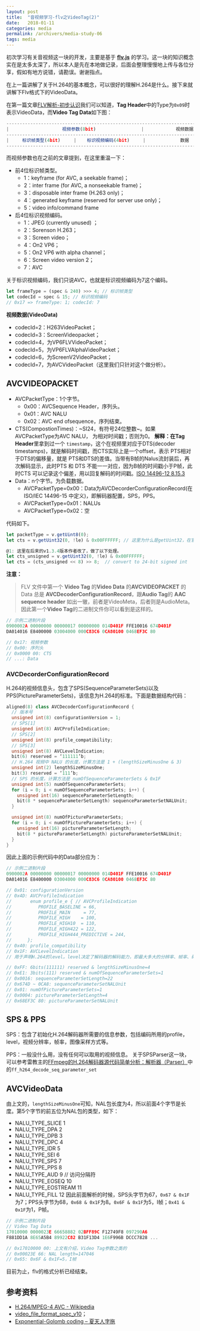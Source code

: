 ```yaml
---
layout: post
title:  "音视频学习-flv之VideoTag(2)"
date:   2018-01-11
categories: media
permalink: /archivers/media-study-06
tags: media
---
```


初次学习有关音视频这一块的开发，主要是基于 **[flv.js](https://github.com/Bilibili/flv.js)** 的学习。这一块的知识概念实在是太多太深了，所以本人是先在本地做记录，后面会整理慢慢地上传与各位分享，假如有地方说错，请勘误。谢谢指点。

在上一篇讲解了关于H.264的基本概念，可以很好的理解H.264是什么。接下来就讲解下Flv格式下的VideoData。

在第一篇文章[FLV解析-初步认识](https://lucius0.github.io/2017/12/25/archivers/media-study-01/)我们可以知道，**Tag Header**中的Type为`0x09`时表示VideoData，而**Video Tag Data**如下图：
```js
-----------------------------------------------------------------------------------
|                    视频参数(8bit)                 |            视频数据           |
-----------------------------------------------------------------------------------
|     标识帧类型(4bit)     |    标识视频编码(4bit)     |             数据             |
------------------------------------------------------------------------------------
```
而视频参数也在之前的文章提到，在这里重温一下：
- 前4位标识帧类型。
  - 1：keyframe (for AVC, a seekable frame)； 
  - 2：inter frame (for AVC, a nonseekable frame)； 
  - 3：disposable inter frame (H.263 only)； 
  - 4：generated keyframe (reserved for server use only)； 
  - 5：video info/command frame
- 后4位标识视频编码。
  - 1：JPEG (currently unused) ；
  - 2：Sorenson H.263； 
  - 3：Screen video； 
  - 4：On2 VP6； 
  - 5：On2 VP6 with alpha channel；
  - 6：Screen video version 2； 
  - 7：AVC

关于标识视频编码，我们只说AVC，也就是标识视频编码为7这个编码。
```js
let frameType = (spec & 240) >>> 4; // 标识帧类型
let codecId = spec & 15; // 标识视频编码
// 0x17 => frameType: 1; codecId: 7
```

**视频数据(VideoData)**
- codecId=2：H263VideoPacket；
- codecId=3：ScreenVideopacket；
- codecId=4，为VP6FLVVideoPacket；
- codecId=5，为VP6FLVAlphaVideoPacket；
- codecId=6，为ScreenV2VideoPacket；
- codecId=7，为AVCVideoPacket（这里我们只针对这个做分析）。

## AVCVIDEOPACKET
- AVCPacketType：1个字节。
  - 0x00：AVCSequence Header，序列头。
  - 0x01：AVC NALU
  - 0x02：AVC end ofsequence，序列结束。
- CTS(CompostionTimes)：~SI24，有符号24位整数~。如果AVCPacketType为AVC NALU， 为相对时间戳；否则为0。
	**解释：**在**Tag Header**里拿到过一个 `timestamp`，这个在视频里对应于DTS(decoder timestamps)，就是解码时间戳，而CTS实际上是一个offset，表示 PTS相对于DTS的偏移量，就是 PTS和DTS的差值。当带有B帧的Nalus流封装后，再次解码显示，此时PTS 和 DTS 不能一一对应，因为B帧的时间戳小于P帧，此时CTS 可以记录这个偏差，用以回复解码的时间戳。[ISO 14496-12 8.15.3](http://l.web.umkc.edu/lizhu/teaching/2016sp.video-communication/ref/mp4.pdf)
- Data：n个字节。为负载数据。
  - AVCPacketType=0x00：Data为AVCDecorderConfigurationRecord(在 ISO/IEC 14496-15 中定义)，即解码器配置，SPS，PPS。
  - AVCPacketType=0x01：NALUs
  - AVCPacketType=0x02：空

代码如下。
```js
let packetType = v.getUint8(0);
let cts = v.getUint32(0, !le) & 0x00FFFFFF; // 这里为什么是getUint32，在官方文档中，不是SI24吗？@1

@1: 这里在后来的v1.3.4版本作者改了，做了以下处理。
let cts_unsigned = v.getUint32(0, !le) & 0x00FFFFFF;
let cts = (cts_unsigned << 8) >> 8;  // convert to 24-bit signed int
```

**注意：** 
> FLV 文件中第一个 **Video Tag** 的**Video Data** 的**AVCVIDEOPACKET** 的 Data 总是 **AVCDecoderConfigurationRecord**，跟**Audio Tag**的 **AAC sequence header** 如出一辙，前者是VideoMeta，后者则是AudioMeta。因此第一个**Video Tag**的二进制文件你可以看到是这样的。

```js
// 示例二进制片段
0900002A 00000000 00000017 00000000 014D401F FFE10016 674D401F 
DA014016 E8400000 03004000 000C83C6 0CA80100 0468EF3C 80

// 0x17: 视频参数
// 0x00: 序列头
// 0x0000 00: CTS
// ...: Data
```

### AVCDecorderConfigurationRecord
H.264的视频信息头，包含了SPS(SequenceParameterSets)以及PPS(PictureParameterSets)，该信息为H.264的标准。下面是数据结构代码：
```c++
aligned(8) class AVCDecoderConfigurationRecord {
  // 版本号
  unsigned int(8) configurationVersion = 1;
  // SPS[1]
  unsigned int(8) AVCProfileIndication;
  // SPS[2]
  unsigned int(8) profile_compatibility;
  // SPS[3]
  unsigned int(8) AVCLevelIndication;
  bit(6) reserved = ‘111111’b;
  // H.264 视频中 NALU 的长度，计算方法是 1 + (lengthSizeMinusOne & 3)
  unsigned int(2) lengthSizeMinusOne;
  bit(3) reserved = ‘111’b;
  // SPS 的长度，计算方法是 numOfSequenceParameterSets & 0x1F
  unsigned int(5) numOfSequenceParameterSets;
  for (i = 0; i < numOfSequenceParameterSets; i++) {
    unsigned int(16) sequenceParameterSetLength;
    bit(8 * sequenceParameterSetLength) sequenceParameterSetNALUnit;
  }

  unsigned int(8) numOfPictureParameterSets;
  for (i = 0; i < numOfPictureParameterSets; i++) {
    unsigned int(16) pictureParameterSetLength;
    bit(8 * pictureParameterSetLength) pictureParameterSetNALUnit;
  }
}
```

因此上面的示例代码中的Data部分应为：

```js
// 示例二进制片段
0900002A 00000000 00000017 00000000 014D401F FFE10016 674D401F 
DA014016 E8400000 03004000 000C83C6 0CA80100 0468EF3C 80

// 0x01: configurationVersion
// 0x4D: AVCProfileIndication
//       enum profile_e { // AVCProfileIndication
//          PROFILE_BASELINE = 66,
//          PROFILE_MAIN     = 77,
//          PROFILE_HIGH    = 100,
//          PROFILE_HIGH10  = 110,
//          PROFILE_HIGH422 = 122,
//          PROFILE_HIGH444_PREDICTIVE = 244,
//      };
// 0x40: profile_compatibility
// 0x1F: AVCLevelIndication
// 用于声明H.264的level。level决定了解码器的解码能力，即最大多大的分辨率、帧率、码率。实际设置时，就是level值乘以10，例如level 1.0，设置值就是0x0A。level 3.0，设置值就是0x1E。比较例外的是level 1b，设置值是0x09

// 0xFF: 6bits(111111) reserved & lengthSizeMinusOne=4
// 0xE1: 3bits(111) reserved & numOfSequenceParameterSets=1
// 0x0016: sequenceParameterSetLength=22
// 0x674D ~ 0CA8: sequenceParameterSetNALUnit
// 0x01: numOfPictureParameterSets=1
// 0x0004: pictureParameterSetLength=4
// 0x68EF3C 80: pictureParameterSetNALUnit
```

## SPS & PPS

SPS：包含了初始化H.264解码器所需要的信息参数，包括编码所用的profile，level，视频分辨率，帧率，图像采样方式等。

PPS：一般没什么用，没有任何可以取用的视频信息。
关于SPSParser这一块，可以参考雷教主的[FFmpeg的H.264解码器源代码简单分析：解析器（Parser）](http://blog.csdn.net/leixiaohua1020/article/details/45001033)中的`ff_h264_decode_seq_parameter_set`

## AVCVideoData
由上文的，`lengthSizeMinusOne`可知，NAL包长度为4，所以前面4个字节是长度。第5个字节的前五位为NAL包的类型，如下：
- NALU_TYPE_SLICE 1
- NALU_TYPE_DPA 2
- NALU_TYPE_DPB 3
- NALU_TYPE_DPC 4
- NALU_TYPE_IDR 5
- NALU_TYPE_SEI 6
- NALU_TYPE_SPS 7
- NALU_TYPE_PPS 8
- NALU_TYPE_AUD 9 // 访问分隔符
- NALU_TYPE_EOSEQ 10
- NALU_TYPE_EOSTREAM 11
- NALU_TYPE_FILL 12
因此前面解析的时候，SPS头字节为67，`0x67 & 0x1F`为7；PPS头字节为68，`0x68 & 0x1F`为8。`0x6F & 0x1F`为5，I帧；`0x41 & 0x1F`为1，P帧。
```js
// 示例二进制片段
// Video Tag Data
17010000 0000023E 66658882 02BFF89C F12749F8 097290A6 
F881DD1A 8E65A5B4 89922C82 B31F13D4 1E6F996B DCCC7828 ...

// 0x17010000 00: 上文有介绍，Video Tag参数之类的
// 0x00023E 66: NAL length=147046
// 0x65: 0x6F & 0x1F=5，I帧
```
目前为止，flv的格式分析已经结束。

## 参考资料
- [H.264/MPEG-4 AVC - Wikipedia](https://en.wikipedia.org/wiki/H.264/MPEG-4_AVC)
- [video_file_format_spec_v10](https://www.adobe.com/content/dam/acom/en/devnet/flv/video_file_format_spec_v10.pdf)；
- [Exponential-Golomb coding – 夏天人字拖](http://guoh.org/lifelog/2013/10/exp-golomb-coding/)